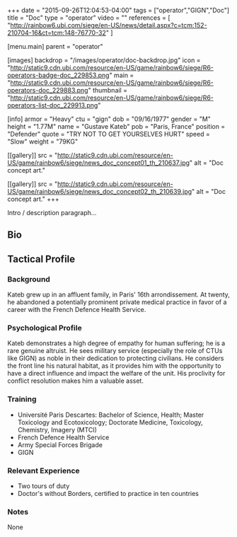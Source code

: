 +++
date = "2015-09-26T12:04:53-04:00"
tags = ["operator","GIGN","Doc"]
title = "Doc"
type = "operator"
video = ""
references = [
  "http://rainbow6.ubi.com/siege/en-US/news/detail.aspx?c=tcm:152-210704-16&ct=tcm:148-76770-32"
]

[menu.main]
  parent = "operator"

[images]
  backdrop = "/images/operator/doc-backdrop.jpg"
  icon = "http://static9.cdn.ubi.com/resource/en-US/game/rainbow6/siege/R6-operators-badge-doc_229853.png"
  main = "http://static9.cdn.ubi.com/resource/en-US/game/rainbow6/siege/R6-operators-doc_229883.png"
  thumbnail = "http://static9.cdn.ubi.com/resource/en-US/game/rainbow6/siege/R6-operators-list-doc_229913.png"

[info]
  armor = "Heavy"
  ctu = "gign"
  dob = "09/16/1977"
  gender = "M"
  height = "1.77M"
  name = "Gustave Kateb"
  pob = "Paris, France"
  position = "Defender"
  quote = "TRY NOT TO GET YOURSELVES HURT"
  speed = "Slow"
  weight = "79KG"

[[gallery]]
  src = "http://static9.cdn.ubi.com/resource/en-US/game/rainbow6/siege/news_doc_concept01_th_210637.jpg"
  alt = "Doc concept art."

[[gallery]]
  src = "http://static9.cdn.ubi.com/resource/en-US/game/rainbow6/siege/news_doc_concept02_th_210639.jpg"
  alt = "Doc concept art."
+++

Intro / description paragraph...<!--more-->

## Bio

## Tactical Profile

### Background

Kateb grew up in an affluent family, in Paris' 16th arrondissement. At twenty, he abandoned a potentially prominent private medical practice in favor of a career with the French Defence Health Service.

### Psychological Profile

Kateb demonstrates a high degree of empathy for human suffering; he is a rare genuine altruist. He sees military service (especially the role of CTUs like GIGN) as noble in their dedication to protecting civilians. He considers the front line his natural habitat, as it provides him with the opportunity to have a direct influence and impact the welfare of the unit. His proclivity for conflict resolution makes him a valuable asset.

### Training

* Université Paris Descartes: Bachelor of Science, Health; Master Toxicology and Ecotoxicology; Doctorate Medicine, Toxicology, Chemistry, Imagery (MTCI)
* French Defence Health Service
* Army Special Forces Brigade
* GIGN

### Relevant Experience

* Two tours of duty
* Doctor's without Borders, certified to practice in ten countries

### Notes

None
